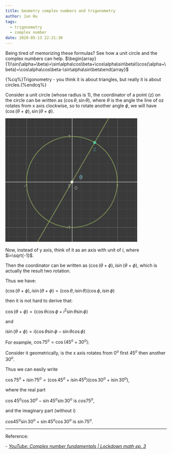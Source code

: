 ```yaml
---
title: Geometry complex numbers and trigonometry
author: Jun Hu
tags:
  - trigonometry
  - complex number
date: 2020-05-13 22:21:30
---
```


Being tired of memorizing these formulas? See how a unit circle and the complex numbers can help.
$\begin{array}{1}\sin(\alpha+\beta)=\sin\alpha\cos\beta+\cos\alpha\sin\beta\\\cos(\alpha+\beta)=\cos\alpha\cos\beta-\sin\alpha\sin\beta\end{array}$

<!-- more -->

{%cq%}Trigonometry - you think it is about triangles, but really it is about circles.{%endcq%}

Consider a unit circle (whose radius is 1), the coordinator of a point (z) on the circle can be written as $(\cos\theta,\sin\theta)$, where $\theta$ is the angle the line of oz rotates from x axis clockwise, so to rotate another angle $\phi$, we will have $(\cos(\theta+\phi),\sin(\theta+\phi)$.

![Trigonometry](/images/Trigonometry1.jpg)

Now, instead of y axis, think of it as an axis with unit of $i$, where $i=\sqrt{-1}$.

Then the coordinator can be written as $(\cos(\theta+\phi),i\sin(\theta+\phi)$, which is actually the result two rotation.

Thus we have:

$(\cos(\theta+\phi),i\sin(\theta+\phi)=(\cos\theta,i\sin\theta)(\cos\phi,i\sin\phi)$

then it is not hard to derive that:

$\cos(\theta+\phi)=(\cos\theta\cos\phi+i^2\sin\theta\sin\phi)$

and

$i\sin(\theta+\phi)=i(\cos\theta\sin\phi-\sin\theta\cos\phi)$

For example, $\cos75^o=\cos(45^o+30^o)$:

Consider it geometrically, is the x axis rotates from $0^o$ first $45^o$ then another $30^o$.

Thus we can easily write

$\cos75^o+i\sin75^o=(\cos45^o+i\sin45^o)(\cos30^o+i\sin30^o)$,

where the real part

$\cos45^o\cos30^o-\sin45^o\sin30^o$ is $cos75^o$,

and the imaginary part (without i)

$cos45^o\sin30^o+\sin45^o\cos30^o$ is $\sin75^o$.


---


Reference:

*- [YouTube: Complex number fundamentals | Lockdown math ep. 3](https://youtu.be/5PcpBw5Hbwo)*

